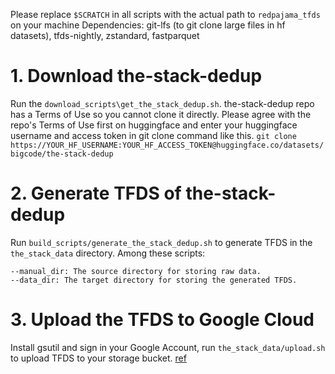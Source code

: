 Please replace `$SCRATCH` in all scripts with the actual path to `redpajama_tfds` on your machine
Dependencies: git-lfs (to git clone large files in hf datasets), tfds-nightly, zstandard, fastparquet

# 1. Download the-stack-dedup
Run the `download_scripts\get_the_stack_dedup.sh`. the-stack-dedup repo has a Terms of Use so you cannot clone it directly. Please agree with the repo's Terms of Use first on huggingface and enter your huggingface username and access token in git clone command like this.
```git clone https://YOUR_HF_USERNAME:YOUR_HF_ACCESS_TOKEN@huggingface.co/datasets/bigcode/the-stack-dedup```

# 2. Generate TFDS of the-stack-dedup
Run `build_scripts/generate_the_stack_dedup.sh` to generate TFDS in the `the_stack_data` directory.
Among these scripts:
```
--manual_dir: The source directory for storing raw data.
--data_dir: The target directory for storing the generated TFDS.
```

# 3. Upload the TFDS to Google Cloud
Install gsutil and sign in your Google Account, run `the_stack_data/upload.sh` to upload TFDS to your storage bucket.
[ref](https://cloud.google.com/storage/docs/gsutil_install#linux)